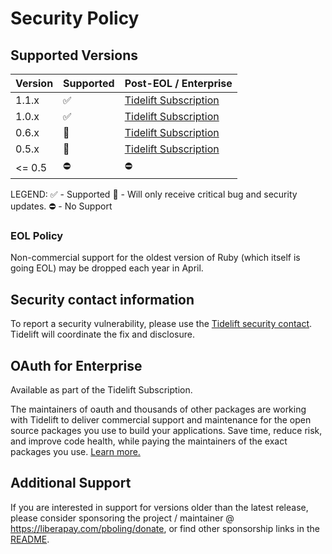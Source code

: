 # Security Policy

## Supported Versions

| Version | Supported | Post-EOL / Enterprise                 |
|---------|-----------|---------------------------------------|
| 1.1.x   | ✅         | [Tidelift Subscription][tidelift-ref] |
| 1.0.x   | ✅         | [Tidelift Subscription][tidelift-ref] |
| 0.6.x   | 🚨        | [Tidelift Subscription][tidelift-ref] |
| 0.5.x   | 🚨        | [Tidelift Subscription][tidelift-ref] |
| <= 0.5  | ⛔         | ⛔                                     |

LEGEND:
✅ - Supported
🚨 - Will only receive critical bug and security updates.
⛔ - No Support

### EOL Policy

Non-commercial support for the oldest version of Ruby (which itself is going EOL) may be dropped each year in April.

## Security contact information

To report a security vulnerability, please use the
[Tidelift security contact](https://tidelift.com/security).
Tidelift will coordinate the fix and disclosure.

## OAuth for Enterprise

Available as part of the Tidelift Subscription.

The maintainers of oauth and thousands of other packages are working with Tidelift to deliver commercial support and maintenance for the open source packages you use to build your applications. Save time, reduce risk, and improve code health, while paying the maintainers of the exact packages you use. [Learn more.][tidelift-ref]

[tidelift-ref]: https://tidelift.com/subscription/pkg/rubygems-oauth?utm_source=rubygems-oauth&utm_medium=referral&utm_campaign=enterprise&utm_term=repo

## Additional Support

If you are interested in support for versions older than the latest release,
please consider sponsoring the project / maintainer @ https://liberapay.com/pboling/donate,
or find other sponsorship links in the [README].

[README]: README.md
